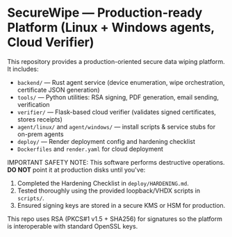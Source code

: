 # SecureWipe — Production-ready Platform (Linux + Windows agents, Cloud Verifier)

This repository provides a production-oriented secure data wiping platform.
It includes:
- `backend/` — Rust agent service (device enumeration, wipe orchestration, certificate JSON generation)
- `tools/` — Python utilities: RSA signing, PDF generation, email sending, verification
- `verifier/` — Flask-based cloud verifier (validates signed certificates, stores receipts)
- `agent/linux/` and `agent/windows/` — install scripts & service stubs for on-prem agents
- `deploy/` — Render deployment config and hardening checklist
- `Dockerfiles` and `render.yaml` for cloud deployment

IMPORTANT SAFETY NOTE: This software performs destructive operations. **DO NOT** point it at production disks until you've:
1. Completed the Hardening Checklist in `deploy/HARDENING.md`.
2. Tested thoroughly using the provided loopback/VHDX scripts in `scripts/`.
3. Ensured signing keys are stored in a secure KMS or HSM for production.

This repo uses RSA (PKCS#1 v1.5 + SHA256) for signatures so the platform is interoperable with standard OpenSSL keys.

